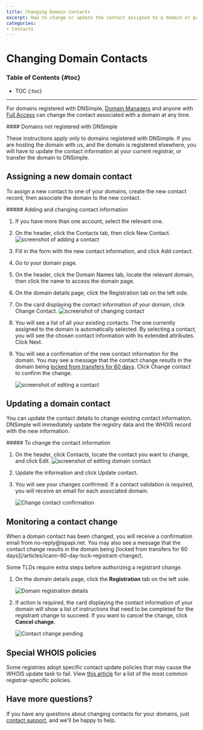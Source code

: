 ```yaml
---
title: Changing Domain Contacts
excerpt: How to change or update the contact assigned to a domain or part of its data.
categories:
- Contacts
---
```


# Changing Domain Contacts

### Table of Contents {#toc}

* TOC
{:toc}

---

For domains registered with DNSimple, [Domain Managers](https://support.dnsimple.com/articles/domain-access-control/#domain-manager) and anyone with [Full Access](https://support.dnsimple.com/articles/domain-access-control/#full-access) can change the contact associated with a domain at any time.

<info>
#### Domains not registered with DNSimple

These instructions apply only to domains registered with DNSimple. If you are hosting the domain with us, and the domain is registered elsewhere, you will have to update the contact information at your current registrar, or transfer the domain to DNSimple.
</info>

## Assigning a new domain contact

To assign a new contact to one of your domains, create the new contact record, then associate the domain to the new contact.

<div class="section-steps" markdown="1">
##### Adding and changing contact information

1. If you have more than one account, select the relevant one.
1. On the header, click the <label>Contacts</label> tab, then click <label>New Contact</label>.
    ![screenshot of adding a contact](/files/new-contacts.png)

1. Fill in the form with the new contact information, and click <label>Add contact</label>.
1. Go to your domain page.
1. On the header, click the <label>Domain Names</label> tab, locate the relevant domain, then click the name to access the domain page.
1. On the domain details page, click the <label>Registration</label> tab on the left side.
1. On the card displaying the contact information of your domain, click <label>Change Contact</label>.
    ![screenshot of changing contact](/files/registration-edit-contact.png)

1. You will see a list of all your existing contacts. The one currently assigned to the domain is automatically selected. By selecting a contact, you will see the chosen contact information with its extended attributes. Click <label>Next</label>.
1. You will see a confirmation of the new contact information for the domain. You may see a message that the contact change results in the domain being [locked from transfers for 60 days](/articles/icann-60-day-lock-registrant-change/). Click <label>Change contact</label> to confirm the change.

    ![screenshot of editing a contact](/files/confirm-contact-change.png)
</div>

## Updating a domain contact

You can update the contact details to change existing contact information. DNSimple will immediately update the registry data and the WHOIS record with the new information.
<div class="section-steps" markdown="1">
##### To change the contact information

1.  On the header, click <label>Contacts</label>, locate the contact you want to change, and click <label>Edit</label>.
    ![screenshot of editing domain contact](/files/registration-edit-contact.png)

1.  Update the information and click <label>Update contact</label>.
1.  You will see your changes confirmed. If a contact validation is required, you will receive an email for each associated domain.

    ![Change contact confirmation](/files/confirm-contact-change.png)

</div>

## Monitoring a contact change

<info>
When a domain contact has been changed, you will receive a confirmation email from no-reply@ispapi.net. You may also see a message that the contact change results in the domain being [locked from transfers for 60 days](/articles/icann-60-day-lock-registrant-change/).
</info>

Some TLDs require extra steps before authorizing a registrant change.

1.  On the domain details page, click the **Registration** tab on the left side.

    ![Domain registration details](/files/domain-registration-details.png)

1.  If action is required, the card displaying the contact information of your domain will show a list of instructions that need to be completed for the registrant change to succeed. If you want to cancel the change, click **Cancel change**.

    ![Contact change pending](/files/contact-change-monitor.png)


## Special WHOIS policies

Some registries adopt specific contact update policies that may cause the WHOIS update task to fail. View [this article](/articles/changing-whois-contact) for a list of the most common registrar-specific policies.

## Have more questions?

If you have any questions about changing contacts for your domains, just [contact support](https://dnsimple.com/feedback), and we'll be happy to help.
